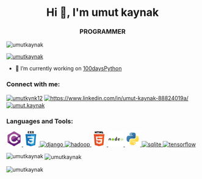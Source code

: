 <h1 align="center">Hi 👋, I'm umut kaynak</h1>
<h3 align="center">PROGRAMMER</h3>

<p align="left"> <img src="https://komarev.com/ghpvc/?username=umutkaynak&label=Profile%20views&color=0e75b6&style=flat" alt="umutkaynak" /> </p>

<p align="left"> <a href="https://github.com/ryo-ma/github-profile-trophy"><img src="https://github-profile-trophy.vercel.app/?username=umutkaynak" alt="umutkaynak" /></a> </p>

- 🔭 I’m currently working on [100daysPython](https://github.com/umutkaynak/100DaysPython)

<h3 align="left">Connect with me:</h3>
<p align="left">
<a href="https://twitter.com/umutkynk12" target="blank"><img align="center" src="https://raw.githubusercontent.com/rahuldkjain/github-profile-readme-generator/master/src/images/icons/Social/twitter.svg" alt="umutkynk12" height="30" width="40" /></a>
<a href="https://linkedin.com/in/https://www.linkedin.com/in/umut-kaynak-88824019a/" target="blank"><img align="center" src="https://raw.githubusercontent.com/rahuldkjain/github-profile-readme-generator/master/src/images/icons/Social/linked-in-alt.svg" alt="https://www.linkedin.com/in/umut-kaynak-88824019a/" height="30" width="40" /></a>
<a href="https://instagram.com/umut.kaynak" target="blank"><img align="center" src="https://raw.githubusercontent.com/rahuldkjain/github-profile-readme-generator/master/src/images/icons/Social/instagram.svg" alt="umut.kaynak" height="30" width="40" /></a>
</p>

<h3 align="left">Languages and Tools:</h3>
<p align="left"> <a href="https://www.w3schools.com/cs/" target="_blank" rel="noreferrer"> <img src="https://raw.githubusercontent.com/devicons/devicon/master/icons/csharp/csharp-original.svg" alt="csharp" width="40" height="40"/> </a> <a href="https://www.w3schools.com/css/" target="_blank" rel="noreferrer"> <img src="https://raw.githubusercontent.com/devicons/devicon/master/icons/css3/css3-original-wordmark.svg" alt="css3" width="40" height="40"/> </a> <a href="https://www.djangoproject.com/" target="_blank" rel="noreferrer"> <img src="https://cdn.worldvectorlogo.com/logos/django.svg" alt="django" width="40" height="40"/> </a> <a href="https://hadoop.apache.org/" target="_blank" rel="noreferrer"> <img src="https://www.vectorlogo.zone/logos/apache_hadoop/apache_hadoop-icon.svg" alt="hadoop" width="40" height="40"/> </a> <a href="https://www.w3.org/html/" target="_blank" rel="noreferrer"> <img src="https://raw.githubusercontent.com/devicons/devicon/master/icons/html5/html5-original-wordmark.svg" alt="html5" width="40" height="40"/> </a> <a href="https://nodejs.org" target="_blank" rel="noreferrer"> <img src="https://raw.githubusercontent.com/devicons/devicon/master/icons/nodejs/nodejs-original-wordmark.svg" alt="nodejs" width="40" height="40"/> </a> <a href="https://www.python.org" target="_blank" rel="noreferrer"> <img src="https://raw.githubusercontent.com/devicons/devicon/master/icons/python/python-original.svg" alt="python" width="40" height="40"/> </a> <a href="https://www.sqlite.org/" target="_blank" rel="noreferrer"> <img src="https://www.vectorlogo.zone/logos/sqlite/sqlite-icon.svg" alt="sqlite" width="40" height="40"/> </a> <a href="https://www.tensorflow.org" target="_blank" rel="noreferrer"> <img src="https://www.vectorlogo.zone/logos/tensorflow/tensorflow-icon.svg" alt="tensorflow" width="40" height="40"/> </a> </p>

<p><img align="left" src="https://github-readme-stats.vercel.app/api/top-langs?username=umutkaynak&show_icons=true&locale=en&layout=compact" alt="umutkaynak" /></p>

<p>&nbsp;<img align="center" src="https://github-readme-stats.vercel.app/api?username=umutkaynak&show_icons=true&locale=en" alt="umutkaynak" /></p>

<p><img align="center" src="https://github-readme-streak-stats.herokuapp.com/?user=umutkaynak&" alt="umutkaynak" /></p>
